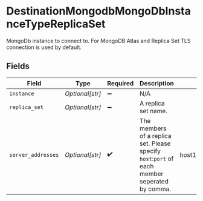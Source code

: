 # DestinationMongodbMongoDbInstanceTypeReplicaSet

MongoDb instance to connect to. For MongoDB Atlas and Replica Set TLS connection is used by default.


## Fields

| Field                                                                                         | Type                                                                                          | Required                                                                                      | Description                                                                                   | Example                                                                                       |
| --------------------------------------------------------------------------------------------- | --------------------------------------------------------------------------------------------- | --------------------------------------------------------------------------------------------- | --------------------------------------------------------------------------------------------- | --------------------------------------------------------------------------------------------- |
| `instance`                                                                                    | *Optional[str]*                                                                               | :heavy_minus_sign:                                                                            | N/A                                                                                           |                                                                                               |
| `replica_set`                                                                                 | *Optional[str]*                                                                               | :heavy_minus_sign:                                                                            | A replica set name.                                                                           |                                                                                               |
| `server_addresses`                                                                            | *Optional[str]*                                                                               | :heavy_check_mark:                                                                            | The members of a replica set. Please specify `host`:`port` of each member seperated by comma. | host1:27017,host2:27017,host3:27017                                                           |